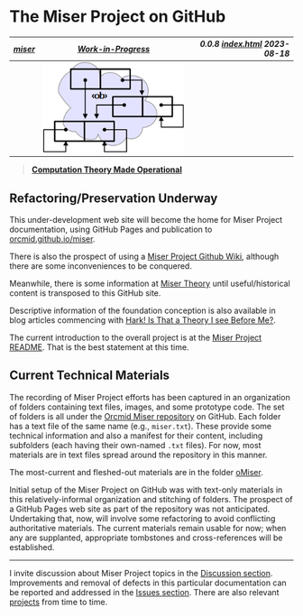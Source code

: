 <!-- index.md 0.0.8                 UTF-8                    dh:2023-08-18 -->
<!--|----1----|----2----|----3----|----4----|----5----|----6----|----7----|-->
<!-- source <https://github.com/orcmid/miser/blob/master/docs/index.md>
     construction structure, manifest, and job jar at
     <https://orcmid.github.io/miser/docs.txt>
     -->
# The Miser Project on GitHub

| ***[miser](index.html)*** | ***[Work-in-Progress](docs.txt)*** | ***0.0.8 [index.html](index.html) 2023-08-18*** |
| :--                |       :-:          | --: |
| | ![The Miser Project logo](images/n170601d2.png) | |


> [**Computation Theory Made Operational**](https://github.com/orcmid/miser#readme)

## Refactoring/Preservation Underway

This under-development web site will become the home for Miser Project
documentation, using GitHub Pages and publication to
[orcmid.github.io/miser](.).

There is also the prospect of using a
[Miser Project Github Wiki](https://github.com/orcmid/miser/wiki),
although there are some inconveniences to be conquered.

Meanwhile, there is some information at
[Miser Theory](https://miser-theory.info) until useful/historical content is
transposed to this GitHub site.

Descriptive information of the foundation conception is also available in
blog articles commencing with
[Hark! Is That a Theory I see Before Me?](https://orcmid.blogspot.com/2018/07/miser-project-hark-is-that-theory-i-see.html).

The current introduction to the overall project is at the
[Miser Project README](https://github.com/orcmid/miser#readme).  That is the
best statement at this time.

## Current Technical Materials

The recording of Miser Project efforts has been captured in an organization
of folders containing text files, images, and some prototype code.  The set
of folders is all under the
[Orcmid Miser repository](https://github.com/orcmid/miser) on GitHub.  Each
folder has a text file of the same name (e.g., `miser.txt`).  These provide
some technical information and also a manifest for their content, including
subfolders (each having their own-named `.txt` files). For now, most materials
are in text files spread around the repository in this manner.

The most-current and fleshed-out materials are in the folder
[oMiser](https://github.com/orcmid/miser/tree/master/oMiser).

Initial setup of the Miser Project on GitHub was with text-only materials in
this relatively-informal organization and stitching of folders.  The prospect
of a GitHub Pages web site as part of the repository was not anticipated.
Undertaking that, now, will involve some refactoring to avoid conflicting
authoritative materials.  The current materials remain usable for now; when
any are supplanted, appropriate tombstones and cross-references will be
established.

----

I invite discussion about Miser Project topics in the
[Discussion section](https://github.com/orcmid/miser/discussions).
Improvements and removal of defects in this particular documentation can be
reported and addressed in the
[Issues section](https://github.com/orcmid/miser/issues).  There are also
relevant [projects](https://github.com/orcmid/miser/projects?type=classic)
from time to time.

<!--

  0.0.8 2023-08-18T19:13Z Expand, focusing on status and forthcoming refactor.
  0.0.7 2023-08-15T20:27Z Simplification, linking to README and .txt files.
  0.0.6 2023-08-14T22:56Z twiddling
  0.0.5 2023-08-14T22:03Z change location of the image, simplify a bit
  0.0.4 2019-11-20 placeholder remarks

               *** end of docs/index.md ***                           -->
